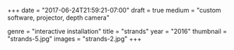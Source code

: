 +++
date = "2017-06-24T21:59:21-07:00"
draft = true
medium = "custom software, projector, depth camera"

genre = "interactive installation"
title = "strands"
year = "2016"
thumbnail = "strands-5.jpg"
images = "strands-2.jpg"
+++